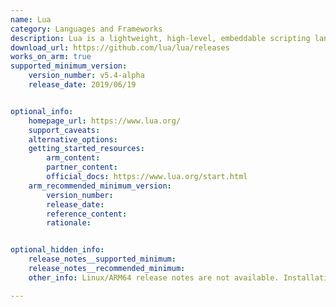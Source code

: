 ```yaml
---
name: Lua
category: Languages and Frameworks
description: Lua is a lightweight, high-level, embeddable scripting language designed for flexibility and efficiency.
download_url: https://github.com/lua/lua/releases
works_on_arm: true
supported_minimum_version:
    version_number: v5.4-alpha
    release_date: 2019/06/19


optional_info:
    homepage_url: https://www.lua.org/
    support_caveats:
    alternative_options:
    getting_started_resources:
        arm_content:
        partner_content:
        official_docs: https://www.lua.org/start.html
    arm_recommended_minimum_version:
        version_number:
        release_date:
        reference_content:
        rationale:


optional_hidden_info:
    release_notes__supported_minimum:
    release_notes__recommended_minimum:
    other_info: Linux/ARM64 release notes are not available. Installation and testing are done via the [tar archive](https://github.com/lua/lua/releases/tag/v5.4-alpha).

---
```


